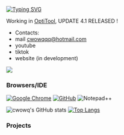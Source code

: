 [![Typing SVG](https://readme-typing-svg.demolab.com?font=Kanit&size=40&pause=1000&color=F72E2E&width=435&lines=cWOWq)](https://git.io/typing-svg)

Working in [OptiTool](https://github.com/OptiStudioXD/OptiTool), UPDATE 4.1 RELEASED !

- Contacts:
- mail cwowqqq@hotmail.com
- youtube 
- tiktok 
- website (in development)
  
![](https://komarev.com/ghpvc/?username=cwowqqq&style=for-the-badge)

### Browsers/IDE
[![Google Chrome](https://img.shields.io/badge/Google_chrome-4285F4?style=for-the-badge&logo=Google-chrome&logoColor=white)](https://google.com/chrome/)
[![GitHub](https://img.shields.io/badge/Github-100000?style=for-the-badge&logo=github&logoColor=white)](https://github.com)
![Notepad++](https://img.shields.io/badge/Notepad++-222222?style=for-the-badge&logo=Notepad%2B%2B&logoColor=90E59A)


![cwowq's GitHub stats](https://github-readme-stats.vercel.app/api?username=cwowqqq&show_icons=true&theme=transparent)
[![Top Langs](https://github-readme-stats.vercel.app/api/top-langs/?username=OptiStudiOXD&theme=transparent)]([https://github.com/OptiStudioXD/OptiTool])


### Projects







